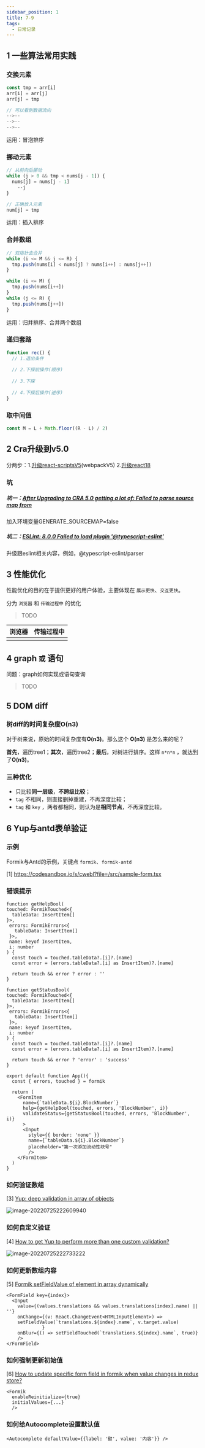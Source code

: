 ```yaml
---
sidebar_position: 1
title: 7-9
tags:
  - 日常记录
---
```




## 1 一些算法常用实践

### 交换元素

```ts
const tmp = arr[i]
arr[i] = arr[j]
arr[j] = tmp

// 可以看到数据流向
-->--
-->--
-->--
```

运用：冒泡排序

### 挪动元素

```ts
// 从前向后挪动
while (j > 0 && tmp < nums[j - 1]) {
  nums[j] = nums[j - 1]
    --j
}

// 正确放入元素
num[j] = tmp
```

运用：插入排序

### 合并数组

```ts
// 双指针去合并
while (i <= M && j <= R) {
  tmp.push(nums[i] < nums[j] ? nums[i++] : nums[j++])
}

while (i <= M) {
  tmp.push(nums[i++])
}
while (j <= R) {
  tmp.push(nums[j++])
}
```

运用：归并排序、合并两个数组

### 递归套路

```ts
function rec() {
  // 1.退出条件
  
  // 2.下探前操作(顺序)
  
  // 3.下探
  
  // 4.下探后操作(逆序)
}
```

### 取中间值

```ts
const M = L + Math.floor((R - L) / 2)
```

## 2 Cra升级到v5.0

分两步：1.[升级react-scriptsV5](https://github.com/facebook/create-react-app/blob/main/CHANGELOG.md)(webpackV5) 2.[升级react18](https://reactjs.org/blog/2022/03/08/react-18-upgrade-guide.html)

### 坑

##### 坑一：[After Upgrading to CRA 5.0 getting a lot of: Failed to parse source map from](https://github.com/facebook/create-react-app/discussions/11767)

加入环境变量GENERATE_SOURCEMAP=false

##### 坑二：[ESLint: 8.0.0 Failed to load plugin '@typescript-eslint'](https://stackoverflow.com/questions/69513869/eslint-8-0-0-failed-to-load-plugin-typescript-eslint)

升级跟eslint相关内容，例如，@typescript-eslint/parser

## 3 性能优化

性能优化的目的在于提供更好的用户体验，主要体现在 `展示更快`、`交互更快`。

分为 `浏览器` 和 `传输过程中` 的优化

> TODO

| 浏览器 | 传输过程中 |
| ------ | ---------- |
|        |            |

## 4 graph `或` 语句

问题：graph如何实现或语句查询

> TODO

## 5 DOM diff

### 树diff的时间复杂度O(n3)

对于树来说，原始的时间复杂度有**O(n3)**。那么这个 **O(n3)** 是怎么来的呢？

**首先**，遍历tree1；**其次**，遍历tree2；**最后**，对树进行排序。这样 `n*n*n` ，就达到了**O(n3)**。

### 三种优化

- 只比较**同一层级**，**不跨级比较**；
- `tag` 不相同，则直接删掉重建，不再深度比较；
- `tag` 和 `key` ，两者都相同，则认为是**相同节点**，不再深度比较。

## 6 Yup与antd表单验证

### 示例

Formik与Antd的示例，关键点 `formik`、`formik-antd`

[1] https://codesandbox.io/s/cwebl?file=/src/sample-form.tsx

### 错误提示

```tsx
function getHelpBool(
touched: FormikTouched<{
  tableData: InsertItem[]
}>,
 errors: FormikErrors<{
   tableData: InsertItem[]
 }>,
 name: keyof InsertItem,
 i: number
) {
  const touch = touched.tableData?.[i]?.[name]
  const error = (errors.tableData?.[i] as InsertItem)?.[name]

  return touch && error ? error : ''
}

function getStatusBool(
touched: FormikTouched<{
  tableData: InsertItem[]
}>,
 errors: FormikErrors<{
   tableData: InsertItem[]
 }>,
 name: keyof InsertItem,
 i: number
) {
  const touch = touched.tableData?.[i]?.[name]
  const error = (errors.tableData?.[i] as InsertItem)?.[name]

  return touch && error ? 'error' : 'success'
}

export default function App(){
  const { errors, touched } = formik

  return (
    <FormItem
      name={`tableData.${i}.BlockNumber`}
      help={getHelpBool(touched, errors, 'BlockNumber', i)}
      validateStatus={getStatusBool(touched, errors, 'BlockNumber', i)}
      >
      <Input
        style={{ border: 'none' }}
        name={`tableData.${i}.BlockNumber`}
        placeholder="第一次添加流动性块号"
        />
    </FormItem>
  )
}
```

### 如何验证数组

[3] [Yup: deep validation in array of objects](https://stackoverflow.com/questions/59197551/yup-deep-validation-in-array-of-objects)

![image-20220725222609940](https://cdn.gincool.com/img/image-20220725222609940.png)

### 如何自定义验证

[4] [How to get Yup to perform more than one custom validation?](https://stackoverflow.com/questions/63769152/how-to-get-yup-to-perform-more-than-one-custom-validation)

![image-20220725222733222](https://cdn.gincool.com/img/image-20220725222733222.png)

### 如何更新数组内容

[5] [Formik setFieldValue of element in array dynamically](https://stackoverflow.com/questions/70307439/formik-setfieldvalue-of-element-in-array-dynamically)

```tsx
<FormField key={index}>
  <Input
    value={(values.translations && values.translations[index].name) || ''}
    onChange={(v: React.ChangeEvent<HTMLInputElement>) =>
    setFieldValue(`translations.${index}.name`, v.target.value)
             }
    onBlur={() => setFieldTouched(`translations.${index}.name`, true)}
    />
</FormField>
```

### 如何强制更新初始值

[6] [How to update specific form field in formik when value changes in redux store?](https://stackoverflow.com/questions/60376104/how-to-update-specific-form-field-in-formik-when-value-changes-in-redux-store)

```tsx
<Formik
  enableReinitialize={true}
  initialValues={...}
  />
```

### 如何给Autocomplete设置默认值

```tsx
<Autocomplete defaultValue={{label: '键', value: '内容'}} />
```

